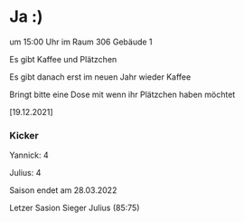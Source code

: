 
# Ja :)

um 15:00 Uhr im Raum 306 Gebäude 1

Es gibt Kaffee und Plätzchen


Es gibt danach erst im neuen Jahr wieder Kaffee

Bringt bitte eine Dose mit wenn ihr Plätzchen haben möchtet


<!---![image](https://user-images.githubusercontent.com/73311547/125851712-3934142d-7930-4613-8163-7ba796f7bffd.png)-->

[19.12.2021]


### Kicker

Yannick: 4

Julius:  4

Saison endet am 28.03.2022

Letzer Sasion Sieger Julius (85:75)
